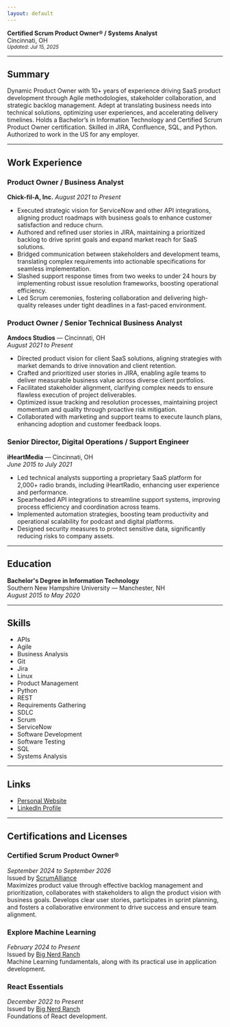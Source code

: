 ```yaml
---
layout: default
---
```


**Certified Scrum Product Owner® / Systems Analyst**  
Cincinnati, OH\
<sub>_Updated: Jul 15, 2025_</sub>

---

## Summary

Dynamic Product Owner with 10+ years of experience driving SaaS product development through Agile methodologies, stakeholder collaboration, and strategic backlog management. Adept at translating business needs into technical solutions, optimizing user experiences, and accelerating delivery timelines. Holds a Bachelor’s in Information Technology and Certified Scrum Product Owner certification. Skilled in JIRA, Confluence, SQL, and Python. Authorized to work in the US for any employer. 

---

## Work Experience

### Product Owner / Business Analyst
**Chick-fil-A, Inc.**
*August 2021 to Present*

- Executed strategic vision for ServiceNow and other API integrations, aligning product roadmaps with business goals to enhance customer satisfaction and reduce churn. 
- Authored and refined user stories in JIRA, maintaining a prioritized backlog to drive sprint goals and expand market reach for SaaS solutions. 
- Bridged communication between stakeholders and development teams, translating complex requirements into actionable specifications for seamless implementation. 
- Slashed support response times from two weeks to under 24 hours by implementing robust issue resolution frameworks, boosting operational efficiency. 
- Led Scrum ceremonies, fostering collaboration and delivering high-quality releases under tight deadlines in a fast-paced environment.

### Product Owner / Senior Technical Business Analyst  
**Amdocs Studios** — Cincinnati, OH  
*August 2021 to Present*

- Directed product vision for client SaaS solutions, aligning strategies with market demands to drive innovation and client retention. 
- Crafted and prioritized user stories in JIRA, enabling agile teams to deliver measurable business value across diverse client portfolios. 
- Facilitated stakeholder alignment, clarifying complex needs to ensure flawless execution of project deliverables. 
- Optimized issue tracking and resolution processes, maintaining project momentum and quality through proactive risk mitigation. 
- Collaborated with marketing and support teams to execute launch plans, enhancing adoption and customer feedback loops. 

### Senior Director, Digital Operations / Support Engineer
**iHeartMedia** — Cincinnati, OH  
*June 2015 to July 2021*

- Led technical analysts supporting a proprietary SaaS platform for 2,000+ radio brands, including iHeartRadio, enhancing user experience and performance. 
- Spearheaded API integrations to streamline support systems, improving process efficiency and coordination across teams. 
- Implemented automation strategies, boosting team productivity and operational scalability for podcast and digital platforms. 
- Designed security measures to protect sensitive data, significantly reducing risks to company assets. 

---

## Education

**Bachelor's Degree in Information Technology**  
Southern New Hampshire University — Manchester, NH  
*August 2015 to May 2020*

---

## Skills

- APIs
- Agile
- Business Analysis
- Git
- Jira
- Linux
- Product Management
- Python
- REST
- Requirements Gathering
- SDLC
- Scrum
- ServiceNow
- Software Development
- Software Testing
- SQL
- Systems Analysis

---

## Links

- [Personal Website](https://mjescott.github.io)
- [LinkedIn Profile](https://www.linkedin.com/in/mjescott)

---

## Certifications and Licenses

### Certified Scrum Product Owner®  
*September 2024 to September 2026*  
Issued by [ScrumAlliance](https://bcert.me/sojvbkeip)  
Maximizes product value through effective backlog management and prioritization, collaborates with stakeholders to align the product vision with business goals. Develops clear user stories, participates in sprint planning, and fosters a collaborative environment to drive success and ensure team alignment.  

### Explore Machine Learning  
*February 2024 to Present*  
Issued by [Big Nerd Ranch](https://www.credly.com/badges/3da6db2a-3f01-418f-ac12-866049dbd70c/linked_in_profile)  
Machine Learning fundamentals, along with its practical use in application development.

### React Essentials  
*December 2022 to Present*  
Issued by [Big Nerd Ranch](https://www.credly.com/badges/2b1f7996-48dd-416c-bf7a-a5363959f396/linked_in_profile)  
Foundations of React development.
